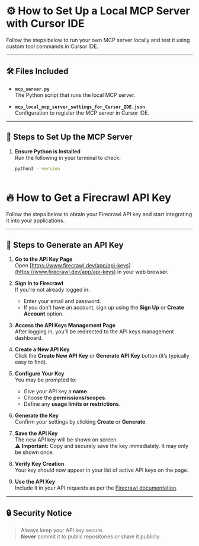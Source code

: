 # ⚙️ How to Set Up a Local MCP Server with Cursor IDE

Follow the steps below to run your own MCP server locally and test it using custom tool commands in Cursor IDE.

---
## 🛠️ Files Included

- **`mcp_server.py`**  
  The Python script that runs the local MCP server.

- **`mcp_local_mcp_server_settings_for_Cursor_IDE.json`**  
  Configuration to register the MCP server in Cursor IDE.

---

## 🚀 Steps to Set Up the MCP Server

1. **Ensure Python is Installed**  
   Run the following in your terminal to check:

   ```bash
   python3 --version



# 🔥 How to Get a Firecrawl API Key

Follow the steps below to obtain your Firecrawl API key and start integrating it into your applications.

---

## 🚀 Steps to Generate an API Key

1. **Go to the API Key Page**  
   Open [https://www.firecrawl.dev/app/api-keys](https://www.firecrawl.dev/app/api-keys) in your web browser.

2. **Sign In to Firecrawl**  
   If you're not already logged in:
   - Enter your email and password.
   - If you don’t have an account, sign up using the **Sign Up** or **Create Account** option.

3. **Access the API Keys Management Page**  
   After logging in, you’ll be redirected to the API keys management dashboard.

4. **Create a New API Key**  
   Click the **Create New API Key** or **Generate API Key** button (it’s typically easy to find).

5. **Configure Your Key**  
   You may be prompted to:
   - Give your API key a **name**.
   - Choose the **permissions/scopes**.
   - Define any **usage limits or restrictions**.

6. **Generate the Key**  
   Confirm your settings by clicking **Create** or **Generate**.

7. **Save the API Key**  
   The new API key will be shown on screen.  
   ⚠️ **Important:** Copy and securely save the key immediately. It may only be shown once.

8. **Verify Key Creation**  
   Your key should now appear in your list of active API keys on the page.

9. **Use the API Key**  
   Include it in your API requests as per the [Firecrawl documentation](https://www.firecrawl.dev/docs).

---

## 🔒 Security Notice

> Always keep your API key secure.  
> **Never** commit it to public repositories or share it publicly
